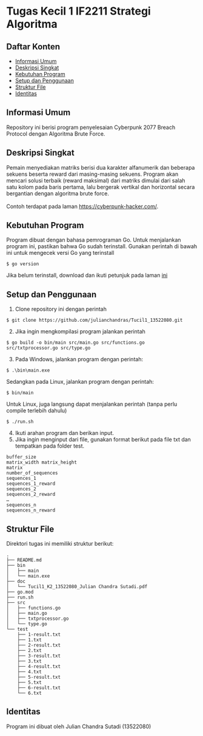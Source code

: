 # Tugas Kecil 1 IF2211 Strategi Algoritma

## Daftar Konten
* [Informasi Umum](#informasi-umum)
* [Deskripsi Singkat](#deskripsi-singkat)
* [Kebutuhan Program](#kebutuhan-program)
* [Setup dan Penggunaan](#setup-dan-penggunaan)
* [Struktur File](#struktur-file)
* [Identitas](#identitas)

## Informasi Umum
Repository ini berisi program penyelesaian Cyberpunk 2077 Breach Protocol dengan Algoritma Brute Force.

## Deskripsi Singkat
Pemain menyediakan matriks berisi dua karakter alfanumerik dan beberapa sekuens beserta reward dari masing-masing sekuens. Program akan mencari solusi terbaik (reward maksimal) dari matriks dimulai dari salah satu kolom pada baris pertama, lalu bergerak vertikal dan horizontal secara bergantian dengan algoritma brute force.<br><br>Contoh terdapat pada laman https://cyberpunk-hacker.com/.

## Kebutuhan Program
Program dibuat dengan bahasa pemrograman Go. Untuk menjalankan program ini, pastikan bahwa Go sudah terinstall. Gunakan perintah di bawah ini untuk mengecek versi Go yang terinstall
```
$ go version
```
Jika belum terinstall, download dan ikuti petunjuk pada laman [ini](https://go.dev/doc/install)
## Setup dan Penggunaan
1. Clone repository ini dengan perintah
```
$ git clone https://github.com/julianchandras/Tucil1_13522080.git
```
2. Jika ingin mengkompilasi program jalankan perintah
```
$ go build -o bin/main src/main.go src/functions.go src/txtprocessor.go src/type.go
```
3. Pada Windows, jalankan program dengan perintah:
```
$ .\bin\main.exe
```
Sedangkan pada Linux, jalankan program dengan perintah:
```
$ bin/main
```
Untuk Linux, juga langsung dapat menjalankan perintah (tanpa perlu compile terlebih dahulu)
```
$ ./run.sh
```
4. Ikuti arahan program dan berikan input.
5. Jika ingin menginput dari file, gunakan format berikut pada file txt dan tempatkan pada folder test.

```
buffer_size
matrix_width matrix_height
matrix
number_of_sequences
sequences_1
sequences_1_reward
sequences_2
sequences_2_reward
…
sequences_n
sequences_n_reward
```

## Struktur File
Direktori tugas ini memiliki struktur berikut:
```
.
├── README.md
├── bin
│   ├── main
│   └── main.exe
├── doc
│   └── Tucil1_K2_13522080_Julian Chandra Sutadi.pdf
├── go.mod
├── run.sh
├── src
│   ├── functions.go
│   ├── main.go
│   ├── txtprocessor.go
│   └── type.go
└── test
    ├── 1-result.txt
    ├── 1.txt
    ├── 2-result.txt
    ├── 2.txt
    ├── 3-result.txt
    ├── 3.txt
    ├── 4-result.txt
    ├── 4.txt
    ├── 5-result.txt
    ├── 5.txt
    ├── 6-result.txt
    └── 6.txt
```
## Identitas
Program ini dibuat oleh Julian Chandra Sutadi (13522080)
